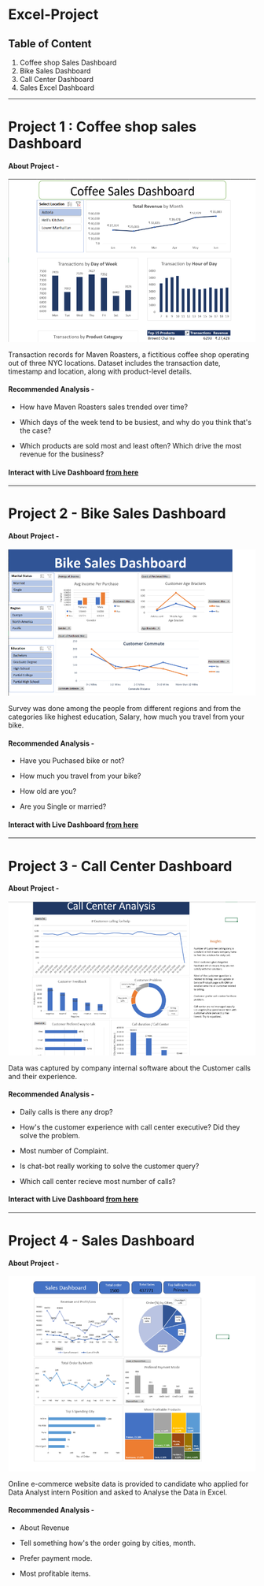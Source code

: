 # Excel-Project 

## Table of Content


1. Coffee shop Sales Dashboard
2. Bike Sales Dashboard
3. Call Center Dashboard
4. Sales Excel Dashboard

---

# Project 1 : Coffee shop sales Dashboard


#### About Project - 

![App Screen Shot](https://raw.githubusercontent.com/Akhand-p-singh/Excel-Project/master/1.%20Coffee%20Shop%20Sales%20Dashboard/Dashboard%20Image.png)

Transaction records for Maven Roasters, a fictitious coffee shop operating out of three NYC locations. Dataset includes the transaction date, timestamp and location, along with product-level details.


#### Recommended Analysis -

* How have Maven Roasters sales trended over time?

* Which days of the week tend to be busiest, and why do you think that's the case?

* Which products are sold most and least often? Which drive the most revenue for the business?

#### Interact with Live Dashboard [from here]() 


---

# Project 2 - Bike Sales Dashboard

#### About Project - 

![App Screen Shot](https://raw.githubusercontent.com/Akhand-p-singh/Excel-Project/master/2.%20Bike%20Sales%20Dashboard/Dashboard%20Image.png)

Survey was done among the people from different regions and from the categories like highest education, Salary, how much you travel from your bike.


#### Recommended Analysis - 

* Have you Puchased bike or not?

* How much you travel from your bike?

* How old are you?

* Are you Single or married?

#### Interact with Live Dashboard [from here]()

---


# Project 3 - Call Center Dashboard 

#### About Project - 

![App Screen Shot](https://raw.githubusercontent.com/Akhand-p-singh/Excel-Project/master/3.%20Call%20Center%20Dashboard/Dashboard%20Image.png)


Data was captured by company internal software about the Customer calls and their experience. 


#### Recommended Analysis - 

* Daily calls is there any drop?

* How's the customer experience with call center executive? Did they solve the problem.

* Most number of Complaint.

* Is chat-bot really working to solve the customer query?

* Which call center recieve most number of calls?


#### Interact with Live Dashboard [from here]()

---


# Project 4 - Sales Dashboard 

#### About Project - 

![App Screen Shot](https://raw.githubusercontent.com/Akhand-p-singh/Excel-Project/master/4.%20Sales%20Excel%20Dashboard/Dashboard%20image.png)

Online e-commerce website data is provided to candidate who applied for Data Analyst intern Position and asked to Analyse the Data in Excel.

#### Recommended Analysis - 

* About Revenue

* Tell something how's the order going by cities, month.

* Prefer payment mode.

* Most profitable items.